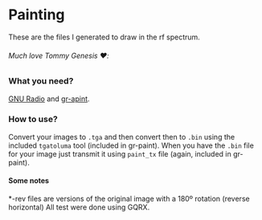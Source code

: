 # Painting

These are the files I generated to draw in the rf spectrum.

###### Much love Tommy Genesis :heart::

### What you need?

[GNU Radio](https://www.gnuradio.org/) and [gr-apint](https://github.com/drmpeg/gr-paint).

### How to use?

Convert your images to `.tga` and then convert then to `.bin` using the included `tgatoluma` tool (included in gr-paint). When you have the `.bin` file for your image just transmit it using `paint_tx` file (again, included in gr-paint).

#### Some notes

*-rev files are versions of the original image with a 180º rotation (reverse horizontal)
All test were done using GQRX.
